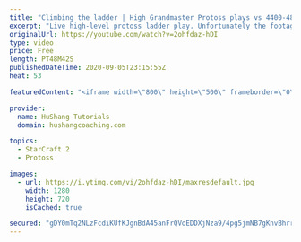 ```yaml
---
title: "Climbing the ladder | High Grandmaster Protoss plays vs 4400-4800 players"
excerpt: "Live high-level protoss ladder play. Unfortunately the footage came out quite choppy at some points and I was considering just not posting today, but I will post it anyways in case a few of you want to watch still. I'm trying to figure out what the cause of the lag is and hopefully I can get some cleaner"
originalUrl: https://youtube.com/watch?v=2ohfdaz-hDI
type: video
price: Free
length: PT48M42S
publishedDateTime: 2020-09-05T23:15:55Z
heat: 53

featuredContent: "<iframe width=\"800\" height=\"500\" frameborder=\"0\" src=\"https://www.youtube.com/embed/2ohfdaz-hDI\" allow=\"accelerometer; autoplay; encrypted-media; gyroscope; picture-in-picture\" allowfullscreen></iframe>"

provider:
  name: HuShang Tutorials
  domain: hushangcoaching.com

topics:
  - StarCraft 2
  - Protoss

images:
  - url: https://i.ytimg.com/vi/2ohfdaz-hDI/maxresdefault.jpg
    width: 1280
    height: 720
    isCached: true

secured: "gDY0mTq2NLzFcdiKUfKJgnBdA45anFrQVoEDDXjNza9/4pg5jmNB7gKnvBhrrqAo+Y/59Ju6Scxr3ivoCoFSOHAP8Kf9QsH75Ny9xZc52lIgY/FC9svjMAR+RxO6i1ZwAIRvLIoYIUw+CBm1I/L+/XeJ3Z9whZIqCW2NgAFgBMcflhki8Y4bIqYTgtQWfHj2lFWmUh2HoRTeTSd9pMJbQ+c8+IgvIDf5dzwD6OIqs4jNryDe+naQElKFQoJnWHrk+jgvOWDrO3lN41/4O3utXqhe/mX9yhz9keHZJ6QWqbGfCRdxNfc3hKatHnY9BKJP4ObvWuDAGsYW5bBMXfd4s8gHO5/yYITgE6ToQGlvXji4v39OGmPLs/tVUYn3LmvtqtG3Y0UzZWnGmXVDHSuDWR0lAQn6rDkSGjaQJMh5e0A=;2DDx9MYEyX+HpydXyizdpA=="
---
```



